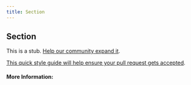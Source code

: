 ```yaml
---
title: Section
---
```


## Section

This is a stub. [Help our community expand it](https://github.com/freeCodeCamp/guide-articles/tree/master/articles/HTML/Elements/Section/index.md).

[This quick style guide will help ensure your pull request gets accepted](https://github.com/freeCodeCamp/guide-articles/blob/master/README.md).

<!-- The article goes here, in GitHub-flavored Markdown. Feel free to add YouTube videos, images, and CodePen/JSBin embeds  -->

#### More Information:
<!-- Please add any articles you think might be helpful to read before writing the article -->


